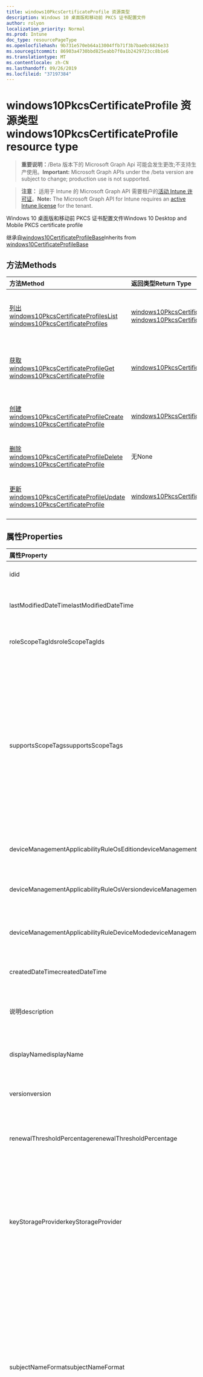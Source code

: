 ```yaml
---
title: windows10PkcsCertificateProfile 资源类型
description: Windows 10 桌面版和移动前 PKCS 证书配置文件
author: rolyon
localization_priority: Normal
ms.prod: Intune
doc_type: resourcePageType
ms.openlocfilehash: 9b731e570eb64a13004ffb71f3b7bae0c6826e33
ms.sourcegitcommit: 86903a4730bbd825eabb7f0a1b2429723cc8b1e6
ms.translationtype: MT
ms.contentlocale: zh-CN
ms.lasthandoff: 09/26/2019
ms.locfileid: "37197384"
---
```

# <a name="windows10pkcscertificateprofile-resource-type"></a><span data-ttu-id="4e228-103">windows10PkcsCertificateProfile 资源类型</span><span class="sxs-lookup"><span data-stu-id="4e228-103">windows10PkcsCertificateProfile resource type</span></span>

> <span data-ttu-id="4e228-104">**重要说明：**/Beta 版本下的 Microsoft Graph Api 可能会发生更改;不支持生产使用。</span><span class="sxs-lookup"><span data-stu-id="4e228-104">**Important:** Microsoft Graph APIs under the /beta version are subject to change; production use is not supported.</span></span>

> <span data-ttu-id="4e228-105">**注意：** 适用于 Intune 的 Microsoft Graph API 需要租户的[活动 Intune 许可证](https://go.microsoft.com/fwlink/?linkid=839381)。</span><span class="sxs-lookup"><span data-stu-id="4e228-105">**Note:** The Microsoft Graph API for Intune requires an [active Intune license](https://go.microsoft.com/fwlink/?linkid=839381) for the tenant.</span></span>

<span data-ttu-id="4e228-106">Windows 10 桌面版和移动前 PKCS 证书配置文件</span><span class="sxs-lookup"><span data-stu-id="4e228-106">Windows 10 Desktop and Mobile PKCS certificate profile</span></span>


<span data-ttu-id="4e228-107">继承自[windows10CertificateProfileBase](../resources/intune-deviceconfig-windows10certificateprofilebase.md)</span><span class="sxs-lookup"><span data-stu-id="4e228-107">Inherits from [windows10CertificateProfileBase](../resources/intune-deviceconfig-windows10certificateprofilebase.md)</span></span>

## <a name="methods"></a><span data-ttu-id="4e228-108">方法</span><span class="sxs-lookup"><span data-stu-id="4e228-108">Methods</span></span>
|<span data-ttu-id="4e228-109">方法</span><span class="sxs-lookup"><span data-stu-id="4e228-109">Method</span></span>|<span data-ttu-id="4e228-110">返回类型</span><span class="sxs-lookup"><span data-stu-id="4e228-110">Return Type</span></span>|<span data-ttu-id="4e228-111">说明</span><span class="sxs-lookup"><span data-stu-id="4e228-111">Description</span></span>|
|:---|:---|:---|
|[<span data-ttu-id="4e228-112">列出 windows10PkcsCertificateProfiles</span><span class="sxs-lookup"><span data-stu-id="4e228-112">List windows10PkcsCertificateProfiles</span></span>](../api/intune-deviceconfig-windows10pkcscertificateprofile-list.md)|<span data-ttu-id="4e228-113">[windows10PkcsCertificateProfile](../resources/intune-deviceconfig-windows10pkcscertificateprofile.md)集合</span><span class="sxs-lookup"><span data-stu-id="4e228-113">[windows10PkcsCertificateProfile](../resources/intune-deviceconfig-windows10pkcscertificateprofile.md) collection</span></span>|<span data-ttu-id="4e228-114">列出[windows10PkcsCertificateProfile](../resources/intune-deviceconfig-windows10pkcscertificateprofile.md)对象的属性和关系。</span><span class="sxs-lookup"><span data-stu-id="4e228-114">List properties and relationships of the [windows10PkcsCertificateProfile](../resources/intune-deviceconfig-windows10pkcscertificateprofile.md) objects.</span></span>|
|[<span data-ttu-id="4e228-115">获取 windows10PkcsCertificateProfile</span><span class="sxs-lookup"><span data-stu-id="4e228-115">Get windows10PkcsCertificateProfile</span></span>](../api/intune-deviceconfig-windows10pkcscertificateprofile-get.md)|[<span data-ttu-id="4e228-116">windows10PkcsCertificateProfile</span><span class="sxs-lookup"><span data-stu-id="4e228-116">windows10PkcsCertificateProfile</span></span>](../resources/intune-deviceconfig-windows10pkcscertificateprofile.md)|<span data-ttu-id="4e228-117">读取[windows10PkcsCertificateProfile](../resources/intune-deviceconfig-windows10pkcscertificateprofile.md)对象的属性和关系。</span><span class="sxs-lookup"><span data-stu-id="4e228-117">Read properties and relationships of the [windows10PkcsCertificateProfile](../resources/intune-deviceconfig-windows10pkcscertificateprofile.md) object.</span></span>|
|[<span data-ttu-id="4e228-118">创建 windows10PkcsCertificateProfile</span><span class="sxs-lookup"><span data-stu-id="4e228-118">Create windows10PkcsCertificateProfile</span></span>](../api/intune-deviceconfig-windows10pkcscertificateprofile-create.md)|[<span data-ttu-id="4e228-119">windows10PkcsCertificateProfile</span><span class="sxs-lookup"><span data-stu-id="4e228-119">windows10PkcsCertificateProfile</span></span>](../resources/intune-deviceconfig-windows10pkcscertificateprofile.md)|<span data-ttu-id="4e228-120">创建新的[windows10PkcsCertificateProfile](../resources/intune-deviceconfig-windows10pkcscertificateprofile.md)对象。</span><span class="sxs-lookup"><span data-stu-id="4e228-120">Create a new [windows10PkcsCertificateProfile](../resources/intune-deviceconfig-windows10pkcscertificateprofile.md) object.</span></span>|
|[<span data-ttu-id="4e228-121">删除 windows10PkcsCertificateProfile</span><span class="sxs-lookup"><span data-stu-id="4e228-121">Delete windows10PkcsCertificateProfile</span></span>](../api/intune-deviceconfig-windows10pkcscertificateprofile-delete.md)|<span data-ttu-id="4e228-122">无</span><span class="sxs-lookup"><span data-stu-id="4e228-122">None</span></span>|<span data-ttu-id="4e228-123">删除[windows10PkcsCertificateProfile](../resources/intune-deviceconfig-windows10pkcscertificateprofile.md)。</span><span class="sxs-lookup"><span data-stu-id="4e228-123">Deletes a [windows10PkcsCertificateProfile](../resources/intune-deviceconfig-windows10pkcscertificateprofile.md).</span></span>|
|[<span data-ttu-id="4e228-124">更新 windows10PkcsCertificateProfile</span><span class="sxs-lookup"><span data-stu-id="4e228-124">Update windows10PkcsCertificateProfile</span></span>](../api/intune-deviceconfig-windows10pkcscertificateprofile-update.md)|[<span data-ttu-id="4e228-125">windows10PkcsCertificateProfile</span><span class="sxs-lookup"><span data-stu-id="4e228-125">windows10PkcsCertificateProfile</span></span>](../resources/intune-deviceconfig-windows10pkcscertificateprofile.md)|<span data-ttu-id="4e228-126">更新[windows10PkcsCertificateProfile](../resources/intune-deviceconfig-windows10pkcscertificateprofile.md)对象的属性。</span><span class="sxs-lookup"><span data-stu-id="4e228-126">Update the properties of a [windows10PkcsCertificateProfile](../resources/intune-deviceconfig-windows10pkcscertificateprofile.md) object.</span></span>|

## <a name="properties"></a><span data-ttu-id="4e228-127">属性</span><span class="sxs-lookup"><span data-stu-id="4e228-127">Properties</span></span>
|<span data-ttu-id="4e228-128">属性</span><span class="sxs-lookup"><span data-stu-id="4e228-128">Property</span></span>|<span data-ttu-id="4e228-129">类型</span><span class="sxs-lookup"><span data-stu-id="4e228-129">Type</span></span>|<span data-ttu-id="4e228-130">说明</span><span class="sxs-lookup"><span data-stu-id="4e228-130">Description</span></span>|
|:---|:---|:---|
|<span data-ttu-id="4e228-131">id</span><span class="sxs-lookup"><span data-stu-id="4e228-131">id</span></span>|<span data-ttu-id="4e228-132">字符串</span><span class="sxs-lookup"><span data-stu-id="4e228-132">String</span></span>|<span data-ttu-id="4e228-133">实体的键。</span><span class="sxs-lookup"><span data-stu-id="4e228-133">Key of the entity.</span></span> <span data-ttu-id="4e228-134">继承自 [deviceConfiguration](../resources/intune-shared-deviceconfiguration.md)</span><span class="sxs-lookup"><span data-stu-id="4e228-134">Inherited from [deviceConfiguration](../resources/intune-shared-deviceconfiguration.md)</span></span>|
|<span data-ttu-id="4e228-135">lastModifiedDateTime</span><span class="sxs-lookup"><span data-stu-id="4e228-135">lastModifiedDateTime</span></span>|<span data-ttu-id="4e228-136">DateTimeOffset</span><span class="sxs-lookup"><span data-stu-id="4e228-136">DateTimeOffset</span></span>|<span data-ttu-id="4e228-137">上次修改对象的日期/时间。</span><span class="sxs-lookup"><span data-stu-id="4e228-137">DateTime the object was last modified.</span></span> <span data-ttu-id="4e228-138">继承自 [deviceConfiguration](../resources/intune-shared-deviceconfiguration.md)</span><span class="sxs-lookup"><span data-stu-id="4e228-138">Inherited from [deviceConfiguration](../resources/intune-shared-deviceconfiguration.md)</span></span>|
|<span data-ttu-id="4e228-139">roleScopeTagIds</span><span class="sxs-lookup"><span data-stu-id="4e228-139">roleScopeTagIds</span></span>|<span data-ttu-id="4e228-140">String collection</span><span class="sxs-lookup"><span data-stu-id="4e228-140">String collection</span></span>|<span data-ttu-id="4e228-141">此实体实例的范围标记列表。</span><span class="sxs-lookup"><span data-stu-id="4e228-141">List of Scope Tags for this Entity instance.</span></span> <span data-ttu-id="4e228-142">继承自 [deviceConfiguration](../resources/intune-shared-deviceconfiguration.md)</span><span class="sxs-lookup"><span data-stu-id="4e228-142">Inherited from [deviceConfiguration](../resources/intune-shared-deviceconfiguration.md)</span></span>|
|<span data-ttu-id="4e228-143">supportsScopeTags</span><span class="sxs-lookup"><span data-stu-id="4e228-143">supportsScopeTags</span></span>|<span data-ttu-id="4e228-144">Boolean</span><span class="sxs-lookup"><span data-stu-id="4e228-144">Boolean</span></span>|<span data-ttu-id="4e228-145">指示基础设备配置是否支持作用域标记的分配。</span><span class="sxs-lookup"><span data-stu-id="4e228-145">Indicates whether or not the underlying Device Configuration supports the assignment of scope tags.</span></span> <span data-ttu-id="4e228-146">如果此值为 false，则不允许分配给 ScopeTags 属性，并且实体将对作用域用户不可见。</span><span class="sxs-lookup"><span data-stu-id="4e228-146">Assigning to the ScopeTags property is not allowed when this value is false and entities will not be visible to scoped users.</span></span> <span data-ttu-id="4e228-147">这适用于在 Silverlight 中创建的旧版策略，可以通过在 Azure 门户中删除并重新创建策略来解决此事件。</span><span class="sxs-lookup"><span data-stu-id="4e228-147">This occurs for Legacy policies created in Silverlight and can be resolved by deleting and recreating the policy in the Azure Portal.</span></span> <span data-ttu-id="4e228-148">此属性是只读的。</span><span class="sxs-lookup"><span data-stu-id="4e228-148">This property is read-only.</span></span> <span data-ttu-id="4e228-149">继承自 [deviceConfiguration](../resources/intune-shared-deviceconfiguration.md)</span><span class="sxs-lookup"><span data-stu-id="4e228-149">Inherited from [deviceConfiguration](../resources/intune-shared-deviceconfiguration.md)</span></span>|
|<span data-ttu-id="4e228-150">deviceManagementApplicabilityRuleOsEdition</span><span class="sxs-lookup"><span data-stu-id="4e228-150">deviceManagementApplicabilityRuleOsEdition</span></span>|[<span data-ttu-id="4e228-151">deviceManagementApplicabilityRuleOsEdition</span><span class="sxs-lookup"><span data-stu-id="4e228-151">deviceManagementApplicabilityRuleOsEdition</span></span>](../resources/intune-deviceconfig-devicemanagementapplicabilityruleosedition.md)|<span data-ttu-id="4e228-152">适用于此策略的操作系统版本。</span><span class="sxs-lookup"><span data-stu-id="4e228-152">The OS edition applicability for this Policy.</span></span> <span data-ttu-id="4e228-153">继承自 [deviceConfiguration](../resources/intune-shared-deviceconfiguration.md)</span><span class="sxs-lookup"><span data-stu-id="4e228-153">Inherited from [deviceConfiguration](../resources/intune-shared-deviceconfiguration.md)</span></span>|
|<span data-ttu-id="4e228-154">deviceManagementApplicabilityRuleOsVersion</span><span class="sxs-lookup"><span data-stu-id="4e228-154">deviceManagementApplicabilityRuleOsVersion</span></span>|[<span data-ttu-id="4e228-155">deviceManagementApplicabilityRuleOsVersion</span><span class="sxs-lookup"><span data-stu-id="4e228-155">deviceManagementApplicabilityRuleOsVersion</span></span>](../resources/intune-deviceconfig-devicemanagementapplicabilityruleosversion.md)|<span data-ttu-id="4e228-156">此策略的操作系统版本适用性规则。</span><span class="sxs-lookup"><span data-stu-id="4e228-156">The OS version applicability rule for this Policy.</span></span> <span data-ttu-id="4e228-157">继承自 [deviceConfiguration](../resources/intune-shared-deviceconfiguration.md)</span><span class="sxs-lookup"><span data-stu-id="4e228-157">Inherited from [deviceConfiguration](../resources/intune-shared-deviceconfiguration.md)</span></span>|
|<span data-ttu-id="4e228-158">deviceManagementApplicabilityRuleDeviceMode</span><span class="sxs-lookup"><span data-stu-id="4e228-158">deviceManagementApplicabilityRuleDeviceMode</span></span>|[<span data-ttu-id="4e228-159">deviceManagementApplicabilityRuleDeviceMode</span><span class="sxs-lookup"><span data-stu-id="4e228-159">deviceManagementApplicabilityRuleDeviceMode</span></span>](../resources/intune-deviceconfig-devicemanagementapplicabilityruledevicemode.md)|<span data-ttu-id="4e228-160">此策略的设备模式适用性规则。</span><span class="sxs-lookup"><span data-stu-id="4e228-160">The device mode applicability rule for this Policy.</span></span> <span data-ttu-id="4e228-161">继承自 [deviceConfiguration](../resources/intune-shared-deviceconfiguration.md)</span><span class="sxs-lookup"><span data-stu-id="4e228-161">Inherited from [deviceConfiguration](../resources/intune-shared-deviceconfiguration.md)</span></span>|
|<span data-ttu-id="4e228-162">createdDateTime</span><span class="sxs-lookup"><span data-stu-id="4e228-162">createdDateTime</span></span>|<span data-ttu-id="4e228-163">DateTimeOffset</span><span class="sxs-lookup"><span data-stu-id="4e228-163">DateTimeOffset</span></span>|<span data-ttu-id="4e228-164">创建对象的日期/时间。</span><span class="sxs-lookup"><span data-stu-id="4e228-164">DateTime the object was created.</span></span> <span data-ttu-id="4e228-165">继承自 [deviceConfiguration](../resources/intune-shared-deviceconfiguration.md)</span><span class="sxs-lookup"><span data-stu-id="4e228-165">Inherited from [deviceConfiguration](../resources/intune-shared-deviceconfiguration.md)</span></span>|
|<span data-ttu-id="4e228-166">说明</span><span class="sxs-lookup"><span data-stu-id="4e228-166">description</span></span>|<span data-ttu-id="4e228-167">String</span><span class="sxs-lookup"><span data-stu-id="4e228-167">String</span></span>|<span data-ttu-id="4e228-168">管理员提供的设备配置的说明。</span><span class="sxs-lookup"><span data-stu-id="4e228-168">Admin provided description of the Device Configuration.</span></span> <span data-ttu-id="4e228-169">继承自 [deviceConfiguration](../resources/intune-shared-deviceconfiguration.md)</span><span class="sxs-lookup"><span data-stu-id="4e228-169">Inherited from [deviceConfiguration](../resources/intune-shared-deviceconfiguration.md)</span></span>|
|<span data-ttu-id="4e228-170">displayName</span><span class="sxs-lookup"><span data-stu-id="4e228-170">displayName</span></span>|<span data-ttu-id="4e228-171">String</span><span class="sxs-lookup"><span data-stu-id="4e228-171">String</span></span>|<span data-ttu-id="4e228-172">管理员提供的设备配置的名称。</span><span class="sxs-lookup"><span data-stu-id="4e228-172">Admin provided name of the device configuration.</span></span> <span data-ttu-id="4e228-173">继承自 [deviceConfiguration](../resources/intune-shared-deviceconfiguration.md)</span><span class="sxs-lookup"><span data-stu-id="4e228-173">Inherited from [deviceConfiguration](../resources/intune-shared-deviceconfiguration.md)</span></span>|
|<span data-ttu-id="4e228-174">version</span><span class="sxs-lookup"><span data-stu-id="4e228-174">version</span></span>|<span data-ttu-id="4e228-175">Int32</span><span class="sxs-lookup"><span data-stu-id="4e228-175">Int32</span></span>|<span data-ttu-id="4e228-176">设备配置的版本。</span><span class="sxs-lookup"><span data-stu-id="4e228-176">Version of the device configuration.</span></span> <span data-ttu-id="4e228-177">继承自 [deviceConfiguration](../resources/intune-shared-deviceconfiguration.md)</span><span class="sxs-lookup"><span data-stu-id="4e228-177">Inherited from [deviceConfiguration](../resources/intune-shared-deviceconfiguration.md)</span></span>|
|<span data-ttu-id="4e228-178">renewalThresholdPercentage</span><span class="sxs-lookup"><span data-stu-id="4e228-178">renewalThresholdPercentage</span></span>|<span data-ttu-id="4e228-179">Int32</span><span class="sxs-lookup"><span data-stu-id="4e228-179">Int32</span></span>|<span data-ttu-id="4e228-180">证书续订阈值百分比。</span><span class="sxs-lookup"><span data-stu-id="4e228-180">Certificate renewal threshold percentage.</span></span> <span data-ttu-id="4e228-181">从[WindowsCertificateProfileBase](../resources/intune-deviceconfig-windowscertificateprofilebase.md)继承的有效值1到99</span><span class="sxs-lookup"><span data-stu-id="4e228-181">Valid values 1 to 99 Inherited from [windowsCertificateProfileBase](../resources/intune-deviceconfig-windowscertificateprofilebase.md)</span></span>|
|<span data-ttu-id="4e228-182">keyStorageProvider</span><span class="sxs-lookup"><span data-stu-id="4e228-182">keyStorageProvider</span></span>|[<span data-ttu-id="4e228-183">keyStorageProviderOption</span><span class="sxs-lookup"><span data-stu-id="4e228-183">keyStorageProviderOption</span></span>](../resources/intune-deviceconfig-keystorageprovideroption.md)|<span data-ttu-id="4e228-184">从[WindowsCertificateProfileBase](../resources/intune-deviceconfig-windowscertificateprofilebase.md)继承的密钥存储提供程序（KSP）。</span><span class="sxs-lookup"><span data-stu-id="4e228-184">Key Storage Provider (KSP) Inherited from [windowsCertificateProfileBase](../resources/intune-deviceconfig-windowscertificateprofilebase.md).</span></span> <span data-ttu-id="4e228-185">可取值为：`useTpmKspOtherwiseUseSoftwareKsp`、`useTpmKspOtherwiseFail`、`usePassportForWorkKspOtherwiseFail`、`useSoftwareKsp`。</span><span class="sxs-lookup"><span data-stu-id="4e228-185">Possible values are: `useTpmKspOtherwiseUseSoftwareKsp`, `useTpmKspOtherwiseFail`, `usePassportForWorkKspOtherwiseFail`, `useSoftwareKsp`.</span></span>|
|<span data-ttu-id="4e228-186">subjectNameFormat</span><span class="sxs-lookup"><span data-stu-id="4e228-186">subjectNameFormat</span></span>|[<span data-ttu-id="4e228-187">subjectNameFormat</span><span class="sxs-lookup"><span data-stu-id="4e228-187">subjectNameFormat</span></span>](../resources/intune-deviceconfig-subjectnameformat.md)|<span data-ttu-id="4e228-188">证书使用者名称格式继承自[windowsCertificateProfileBase](../resources/intune-deviceconfig-windowscertificateprofilebase.md)。</span><span class="sxs-lookup"><span data-stu-id="4e228-188">Certificate Subject Name Format Inherited from [windowsCertificateProfileBase](../resources/intune-deviceconfig-windowscertificateprofilebase.md).</span></span> <span data-ttu-id="4e228-189">可取值为：`commonName`、`commonNameIncludingEmail`、`commonNameAsEmail`、`custom`、`commonNameAsIMEI`、`commonNameAsSerialNumber`、`commonNameAsAadDeviceId`、`commonNameAsIntuneDeviceId`、`commonNameAsDurableDeviceId`。</span><span class="sxs-lookup"><span data-stu-id="4e228-189">Possible values are: `commonName`, `commonNameIncludingEmail`, `commonNameAsEmail`, `custom`, `commonNameAsIMEI`, `commonNameAsSerialNumber`, `commonNameAsAadDeviceId`, `commonNameAsIntuneDeviceId`, `commonNameAsDurableDeviceId`.</span></span>|
|<span data-ttu-id="4e228-190">subjectAlternativeNameType</span><span class="sxs-lookup"><span data-stu-id="4e228-190">subjectAlternativeNameType</span></span>|[<span data-ttu-id="4e228-191">subjectAlternativeNameType</span><span class="sxs-lookup"><span data-stu-id="4e228-191">subjectAlternativeNameType</span></span>](../resources/intune-deviceconfig-subjectalternativenametype.md)|<span data-ttu-id="4e228-192">证书使用者备用名称类型继承自[windowsCertificateProfileBase](../resources/intune-deviceconfig-windowscertificateprofilebase.md)。</span><span class="sxs-lookup"><span data-stu-id="4e228-192">Certificate Subject Alternative Name Type Inherited from [windowsCertificateProfileBase](../resources/intune-deviceconfig-windowscertificateprofilebase.md).</span></span> <span data-ttu-id="4e228-193">可取值为：`none`、`emailAddress`、`userPrincipalName`、`customAzureADAttribute`、`domainNameService`。</span><span class="sxs-lookup"><span data-stu-id="4e228-193">Possible values are: `none`, `emailAddress`, `userPrincipalName`, `customAzureADAttribute`, `domainNameService`.</span></span>|
|<span data-ttu-id="4e228-194">certificateValidityPeriodValue</span><span class="sxs-lookup"><span data-stu-id="4e228-194">certificateValidityPeriodValue</span></span>|<span data-ttu-id="4e228-195">Int32</span><span class="sxs-lookup"><span data-stu-id="4e228-195">Int32</span></span>|<span data-ttu-id="4e228-196">继承自[windowsCertificateProfileBase](../resources/intune-deviceconfig-windowscertificateprofilebase.md)的证书有效期限的值</span><span class="sxs-lookup"><span data-stu-id="4e228-196">Value for the Certificate Validity Period Inherited from [windowsCertificateProfileBase](../resources/intune-deviceconfig-windowscertificateprofilebase.md)</span></span>|
|<span data-ttu-id="4e228-197">certificateValidityPeriodScale</span><span class="sxs-lookup"><span data-stu-id="4e228-197">certificateValidityPeriodScale</span></span>|[<span data-ttu-id="4e228-198">certificateValidityPeriodScale</span><span class="sxs-lookup"><span data-stu-id="4e228-198">certificateValidityPeriodScale</span></span>](../resources/intune-deviceconfig-certificatevalidityperiodscale.md)|<span data-ttu-id="4e228-199">从[WindowsCertificateProfileBase](../resources/intune-deviceconfig-windowscertificateprofilebase.md)继承的证书有效期限的小数位数。</span><span class="sxs-lookup"><span data-stu-id="4e228-199">Scale for the Certificate Validity Period Inherited from [windowsCertificateProfileBase](../resources/intune-deviceconfig-windowscertificateprofilebase.md).</span></span> <span data-ttu-id="4e228-200">可取值为：`days`、`months`、`years`。</span><span class="sxs-lookup"><span data-stu-id="4e228-200">Possible values are: `days`, `months`, `years`.</span></span>|
|<span data-ttu-id="4e228-201">certificationAuthority</span><span class="sxs-lookup"><span data-stu-id="4e228-201">certificationAuthority</span></span>|<span data-ttu-id="4e228-202">String</span><span class="sxs-lookup"><span data-stu-id="4e228-202">String</span></span>|<span data-ttu-id="4e228-203">PKCS 证书颁发机构</span><span class="sxs-lookup"><span data-stu-id="4e228-203">PKCS Certification Authority</span></span>|
|<span data-ttu-id="4e228-204">certificationAuthorityName</span><span class="sxs-lookup"><span data-stu-id="4e228-204">certificationAuthorityName</span></span>|<span data-ttu-id="4e228-205">String</span><span class="sxs-lookup"><span data-stu-id="4e228-205">String</span></span>|<span data-ttu-id="4e228-206">PKCS 证书颁发机构名称</span><span class="sxs-lookup"><span data-stu-id="4e228-206">PKCS Certification Authority Name</span></span>|
|<span data-ttu-id="4e228-207">certificateTemplateName</span><span class="sxs-lookup"><span data-stu-id="4e228-207">certificateTemplateName</span></span>|<span data-ttu-id="4e228-208">String</span><span class="sxs-lookup"><span data-stu-id="4e228-208">String</span></span>|<span data-ttu-id="4e228-209">PKCS 证书模板名称</span><span class="sxs-lookup"><span data-stu-id="4e228-209">PKCS Certificate Template Name</span></span>|
|<span data-ttu-id="4e228-210">subjectAlternativeNameFormatString</span><span class="sxs-lookup"><span data-stu-id="4e228-210">subjectAlternativeNameFormatString</span></span>|<span data-ttu-id="4e228-211">String</span><span class="sxs-lookup"><span data-stu-id="4e228-211">String</span></span>|<span data-ttu-id="4e228-212">定义 AAD 属性的自定义字符串。</span><span class="sxs-lookup"><span data-stu-id="4e228-212">Custom String that defines the AAD Attribute.</span></span>|
|<span data-ttu-id="4e228-213">extendedKeyUsages</span><span class="sxs-lookup"><span data-stu-id="4e228-213">extendedKeyUsages</span></span>|<span data-ttu-id="4e228-214">[extendedKeyUsage](../resources/intune-deviceconfig-extendedkeyusage.md)集合</span><span class="sxs-lookup"><span data-stu-id="4e228-214">[extendedKeyUsage](../resources/intune-deviceconfig-extendedkeyusage.md) collection</span></span>|<span data-ttu-id="4e228-215">扩展密钥用法（EKU）设置。</span><span class="sxs-lookup"><span data-stu-id="4e228-215">Extended Key Usage (EKU) settings.</span></span> <span data-ttu-id="4e228-216">该集合最多可包含 500 个元素。</span><span class="sxs-lookup"><span data-stu-id="4e228-216">This collection can contain a maximum of 500 elements.</span></span>|

## <a name="relationships"></a><span data-ttu-id="4e228-217">关系</span><span class="sxs-lookup"><span data-stu-id="4e228-217">Relationships</span></span>
|<span data-ttu-id="4e228-218">关系</span><span class="sxs-lookup"><span data-stu-id="4e228-218">Relationship</span></span>|<span data-ttu-id="4e228-219">类型</span><span class="sxs-lookup"><span data-stu-id="4e228-219">Type</span></span>|<span data-ttu-id="4e228-220">说明</span><span class="sxs-lookup"><span data-stu-id="4e228-220">Description</span></span>|
|:---|:---|:---|
|<span data-ttu-id="4e228-221">groupAssignments</span><span class="sxs-lookup"><span data-stu-id="4e228-221">groupAssignments</span></span>|<span data-ttu-id="4e228-222">[deviceConfigurationGroupAssignment](../resources/intune-deviceconfig-deviceconfigurationgroupassignment.md)集合</span><span class="sxs-lookup"><span data-stu-id="4e228-222">[deviceConfigurationGroupAssignment](../resources/intune-deviceconfig-deviceconfigurationgroupassignment.md) collection</span></span>|<span data-ttu-id="4e228-223">设备配置文件的组分配列表。</span><span class="sxs-lookup"><span data-stu-id="4e228-223">The list of group assignments for the device configuration profile.</span></span> <span data-ttu-id="4e228-224">继承自 [deviceConfiguration](../resources/intune-shared-deviceconfiguration.md)</span><span class="sxs-lookup"><span data-stu-id="4e228-224">Inherited from [deviceConfiguration](../resources/intune-shared-deviceconfiguration.md)</span></span>|
|<span data-ttu-id="4e228-225">assignments</span><span class="sxs-lookup"><span data-stu-id="4e228-225">assignments</span></span>|<span data-ttu-id="4e228-226">[deviceConfigurationAssignment](../resources/intune-deviceconfig-deviceconfigurationassignment.md) 集合</span><span class="sxs-lookup"><span data-stu-id="4e228-226">[deviceConfigurationAssignment](../resources/intune-deviceconfig-deviceconfigurationassignment.md) collection</span></span>|<span data-ttu-id="4e228-227">设备配置文件的分配列表。</span><span class="sxs-lookup"><span data-stu-id="4e228-227">The list of assignments for the device configuration profile.</span></span> <span data-ttu-id="4e228-228">继承自 [deviceConfiguration](../resources/intune-shared-deviceconfiguration.md)</span><span class="sxs-lookup"><span data-stu-id="4e228-228">Inherited from [deviceConfiguration](../resources/intune-shared-deviceconfiguration.md)</span></span>|
|<span data-ttu-id="4e228-229">deviceStatuses</span><span class="sxs-lookup"><span data-stu-id="4e228-229">deviceStatuses</span></span>|<span data-ttu-id="4e228-230">[deviceConfigurationDeviceStatus](../resources/intune-deviceconfig-deviceconfigurationdevicestatus.md) 集合</span><span class="sxs-lookup"><span data-stu-id="4e228-230">[deviceConfigurationDeviceStatus](../resources/intune-deviceconfig-deviceconfigurationdevicestatus.md) collection</span></span>|<span data-ttu-id="4e228-231">按设备的设备配置安装状态。</span><span class="sxs-lookup"><span data-stu-id="4e228-231">Device configuration installation status by device.</span></span> <span data-ttu-id="4e228-232">继承自 [deviceConfiguration](../resources/intune-shared-deviceconfiguration.md)</span><span class="sxs-lookup"><span data-stu-id="4e228-232">Inherited from [deviceConfiguration](../resources/intune-shared-deviceconfiguration.md)</span></span>|
|<span data-ttu-id="4e228-233">userStatuses</span><span class="sxs-lookup"><span data-stu-id="4e228-233">userStatuses</span></span>|<span data-ttu-id="4e228-234">[deviceConfigurationUserStatus](../resources/intune-deviceconfig-deviceconfigurationuserstatus.md) 集合</span><span class="sxs-lookup"><span data-stu-id="4e228-234">[deviceConfigurationUserStatus](../resources/intune-deviceconfig-deviceconfigurationuserstatus.md) collection</span></span>|<span data-ttu-id="4e228-235">按用户的设备配置安装状态。</span><span class="sxs-lookup"><span data-stu-id="4e228-235">Device configuration installation status by user.</span></span> <span data-ttu-id="4e228-236">继承自 [deviceConfiguration](../resources/intune-shared-deviceconfiguration.md)</span><span class="sxs-lookup"><span data-stu-id="4e228-236">Inherited from [deviceConfiguration](../resources/intune-shared-deviceconfiguration.md)</span></span>|
|<span data-ttu-id="4e228-237">deviceStatusOverview</span><span class="sxs-lookup"><span data-stu-id="4e228-237">deviceStatusOverview</span></span>|[<span data-ttu-id="4e228-238">deviceConfigurationDeviceOverview</span><span class="sxs-lookup"><span data-stu-id="4e228-238">deviceConfigurationDeviceOverview</span></span>](../resources/intune-deviceconfig-deviceconfigurationdeviceoverview.md)|<span data-ttu-id="4e228-239">设备配置设备状态概述 继承自 [deviceConfiguration](../resources/intune-shared-deviceconfiguration.md)</span><span class="sxs-lookup"><span data-stu-id="4e228-239">Device Configuration devices status overview Inherited from [deviceConfiguration](../resources/intune-shared-deviceconfiguration.md)</span></span>|
|<span data-ttu-id="4e228-240">userStatusOverview</span><span class="sxs-lookup"><span data-stu-id="4e228-240">userStatusOverview</span></span>|[<span data-ttu-id="4e228-241">deviceConfigurationUserOverview</span><span class="sxs-lookup"><span data-stu-id="4e228-241">deviceConfigurationUserOverview</span></span>](../resources/intune-deviceconfig-deviceconfigurationuseroverview.md)|<span data-ttu-id="4e228-242">设备配置用户状态概述 继承自 [deviceConfiguration](../resources/intune-shared-deviceconfiguration.md)</span><span class="sxs-lookup"><span data-stu-id="4e228-242">Device Configuration users status overview Inherited from [deviceConfiguration](../resources/intune-shared-deviceconfiguration.md)</span></span>|
|<span data-ttu-id="4e228-243">deviceSettingStateSummaries</span><span class="sxs-lookup"><span data-stu-id="4e228-243">deviceSettingStateSummaries</span></span>|<span data-ttu-id="4e228-244">[settingStateDeviceSummary](../resources/intune-deviceconfig-settingstatedevicesummary.md) 集合</span><span class="sxs-lookup"><span data-stu-id="4e228-244">[settingStateDeviceSummary](../resources/intune-deviceconfig-settingstatedevicesummary.md) collection</span></span>|<span data-ttu-id="4e228-245">设备配置设置状态设备摘要 继承自 [deviceConfiguration](../resources/intune-shared-deviceconfiguration.md)</span><span class="sxs-lookup"><span data-stu-id="4e228-245">Device Configuration Setting State Device Summary Inherited from [deviceConfiguration](../resources/intune-shared-deviceconfiguration.md)</span></span>|
|<span data-ttu-id="4e228-246">managedDeviceCertificateStates</span><span class="sxs-lookup"><span data-stu-id="4e228-246">managedDeviceCertificateStates</span></span>|<span data-ttu-id="4e228-247">[managedDeviceCertificateState](../resources/intune-deviceconfig-manageddevicecertificatestate.md)集合</span><span class="sxs-lookup"><span data-stu-id="4e228-247">[managedDeviceCertificateState](../resources/intune-deviceconfig-manageddevicecertificatestate.md) collection</span></span>|<span data-ttu-id="4e228-248">设备的证书状态</span><span class="sxs-lookup"><span data-stu-id="4e228-248">Certificate state for devices</span></span>|

## <a name="json-representation"></a><span data-ttu-id="4e228-249">JSON 表示形式</span><span class="sxs-lookup"><span data-stu-id="4e228-249">JSON Representation</span></span>
<span data-ttu-id="4e228-250">下面是资源的 JSON 表示形式。</span><span class="sxs-lookup"><span data-stu-id="4e228-250">Here is a JSON representation of the resource.</span></span>
<!-- {
  "blockType": "resource",
  "keyProperty": "id",
  "@odata.type": "microsoft.graph.windows10PkcsCertificateProfile"
}
-->
``` json
{
  "@odata.type": "#microsoft.graph.windows10PkcsCertificateProfile",
  "id": "String (identifier)",
  "lastModifiedDateTime": "String (timestamp)",
  "roleScopeTagIds": [
    "String"
  ],
  "supportsScopeTags": true,
  "deviceManagementApplicabilityRuleOsEdition": {
    "@odata.type": "microsoft.graph.deviceManagementApplicabilityRuleOsEdition",
    "osEditionTypes": [
      "String"
    ],
    "name": "String",
    "ruleType": "String"
  },
  "deviceManagementApplicabilityRuleOsVersion": {
    "@odata.type": "microsoft.graph.deviceManagementApplicabilityRuleOsVersion",
    "minOSVersion": "String",
    "maxOSVersion": "String",
    "name": "String",
    "ruleType": "String"
  },
  "deviceManagementApplicabilityRuleDeviceMode": {
    "@odata.type": "microsoft.graph.deviceManagementApplicabilityRuleDeviceMode",
    "deviceMode": "String",
    "name": "String",
    "ruleType": "String"
  },
  "createdDateTime": "String (timestamp)",
  "description": "String",
  "displayName": "String",
  "version": 1024,
  "renewalThresholdPercentage": 1024,
  "keyStorageProvider": "String",
  "subjectNameFormat": "String",
  "subjectAlternativeNameType": "String",
  "certificateValidityPeriodValue": 1024,
  "certificateValidityPeriodScale": "String",
  "certificationAuthority": "String",
  "certificationAuthorityName": "String",
  "certificateTemplateName": "String",
  "subjectAlternativeNameFormatString": "String",
  "extendedKeyUsages": [
    {
      "@odata.type": "microsoft.graph.extendedKeyUsage",
      "name": "String",
      "objectIdentifier": "String"
    }
  ]
}
```



